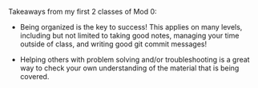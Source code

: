 Takeaways from my first 2 classes of Mod 0:

 - Being organized is the key to success! This applies on many levels, including but not limited to taking good notes, managing your time outside of class, and writing good git commit messages!

 - Helping others with problem solving and/or troubleshooting is a great way to check your own understanding of the material that is being covered.
